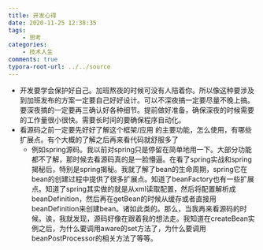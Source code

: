 ```yaml
---
title: 开发心得
date: 2020-11-25 12:38:35
tags: 
	- 思考
categories:
    - 技术人生
comments: true
typora-root-url: ../../source
---
```


- 开发要学会保护好自己。加班熬夜的时候可没有人陪着你。所以像这种要涉及到加班发布的方案一定要自己好好设计。可以不深夜搞一定要尽量不晚上搞。要深夜搞的一定要再三确认好各种细节。提前做好准备，确保深夜的时候需要的工作量很小很快。需要长时间的要确保程序自动化。
- 看源码之前一定要先好好了解这个框架/应用 的主要功能，怎么使用，有哪些扩展点。有个大概的了解之后再来看代码就舒服多了
  - 例如spring源码。我以前对spring只是停留在简单地用一下。大部分功能都不了解，那时候去看源码真的是一脸懵逼。在看了spring实战和spring揭秘后，特别是spring揭秘。我就了解了bean的生命周期，spring它在bean的创建过程中提供了很多扩展点。知道了beanFactory也有一些扩展点。知道了spring其实做的就是从xml读取配置，然后将配置解析成beanDefinition，然后再在getBean的时候从缓存或者直接用beanDefinition来创建bean。诸如此类的。那么，当我再来看源码的时候。诶，我就发现，源码好像在跟着我的想法走。我知道在createBean实例之后，为什么要调用aware的set方法了，为什么要调用beanPostProcessor的相关方法了等等。

